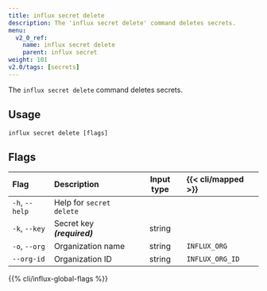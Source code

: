 ```yaml
---
title: influx secret delete
description: The 'influx secret delete' command deletes secrets.
menu:
  v2_0_ref:
    name: influx secret delete
    parent: influx secret
weight: 101
v2.0/tags: [secrets]
---
```


The `influx secret delete` command deletes secrets.

## Usage
```
influx secret delete [flags]
```

## Flags
| Flag           | Description                 | Input type | {{< cli/mapped >}} |
|:----           |:-----------                 |:----------:|:------------------ |
| `-h`, `--help` | Help for `secret delete`    |            |                    |
| `-k`, `--key`  | Secret key _**(required)**_ | string     |                    |
| `-o`, `--org`  | Organization name           | string     | `INFLUX_ORG`       |
| `--org-id`     | Organization ID             | string     | `INFLUX_ORG_ID`    |

{{% cli/influx-global-flags %}}
